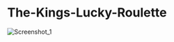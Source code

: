 # The-Kings-Lucky-Roulette
![Screenshot_1](https://user-images.githubusercontent.com/41032795/79173645-997c0c00-7dce-11ea-8141-650b1e58261f.png)
